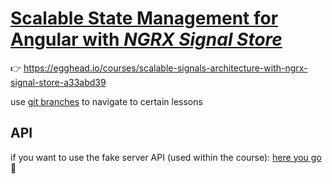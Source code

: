 # [Scalable State Management for Angular with _NGRX Signal Store_](https://egghead.io/courses/scalable-signals-architecture-with-ngrx-signal-store-a33abd39)

👉 https://egghead.io/courses/scalable-signals-architecture-with-ngrx-signal-store-a33abd39

use [git branches](https://github.com/ducin/egghead-ngrx-signal-store/branches/all) to navigate to certain lessons

## API

if you want to use the fake server API (used within the course): [here you go](https://github.com/ducin-public/itcorpo-api) 🚀
